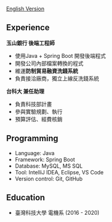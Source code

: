 [English Version](https://github.com/windsorliu/windsorliu/blob/main/README.en.md)
<br>

Experience
---
**玉山銀行  後端工程師**
* 使用Java + Spring Boot 開發後端程式
* 開發公司內部檔案轉換的程式
* 維運**防制貿易融資洗錢系統**
* 負責接洽廠商，獨立上線反洗錢系統

**台科大  兼任助理**
* 負責科技部計畫
* 參與實驗規劃、執行
* 預算評估、經費核銷

Programming
---
* Language: Java 
* Framework: Spring Boot 
* Database: MySQL, MS SQL 
* Tool: IntelliJ IDEA, Eclipse, VS Code
* Version control: Git, GitHub

Education
---
* 臺灣科技大學   電機系 (2016 - 2020)
